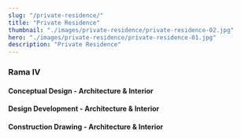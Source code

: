 ```yaml
---
slug: "/private-residence/"
title: "Private Residence"
thumbnail: "./images/private-residence/private-residence-02.jpg"
hero: "./images/private-residence/private-residence-01.jpg"
description: "Private Residence"
---
```


### Rama IV

#### Conceptual Design - Architecture & Interior

#### Design Development - Architecture & Interior

#### Construction Drawing - Architecture & Interior
